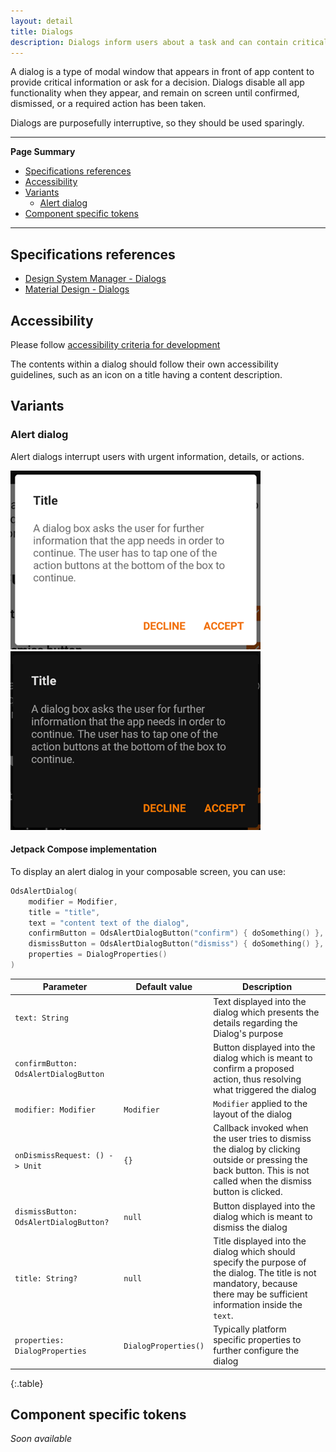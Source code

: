 ```yaml
---
layout: detail
title: Dialogs
description: Dialogs inform users about a task and can contain critical information, require decisions, or involve multiple tasks.
---
```


A dialog is a type of modal window that appears in front of app content to
provide critical information or ask for a decision. Dialogs disable all app
functionality when they appear, and remain on screen until confirmed, dismissed,
or a required action has been taken.

Dialogs are purposefully interruptive, so they should be used sparingly.

---

**Page Summary**

* [Specifications references](#specifications-references)
* [Accessibility](#accessibility)
* [Variants](#variants)
    * [Alert dialog](#alert-dialog)
* [Component specific tokens](#component-specific-tokens)

---

## Specifications references

- [Design System Manager - Dialogs](https://system.design.orange.com/0c1af118d/p/02ae02-dialogs/b/81772e)
- [Material Design - Dialogs](https://material.io/components/dialogs)

## Accessibility

Please follow [accessibility criteria for development](https://a11y-guidelines.orange.com/en/mobile/android/development/)

The contents within a dialog should follow their own accessibility guidelines,
such as an icon on a title having a content description.

## Variants

### Alert dialog

Alert dialogs interrupt users with urgent information, details, or actions.

![Alert dialog light](images/dialog_alert_light.png)  ![Alert dialog dark](images/dialog_alert_dark.png)

#### Jetpack Compose implementation

To display an alert dialog in your composable screen, you can use:

```kotlin
OdsAlertDialog(
    modifier = Modifier,
    title = "title",
    text = "content text of the dialog",
    confirmButton = OdsAlertDialogButton("confirm") { doSomething() },
    dismissButton = OdsAlertDialogButton("dismiss") { doSomething() },
    properties = DialogProperties()
)
```

Parameter | Default value | Description
-- | -- | --
`text: String` | | Text displayed into the dialog which presents the details regarding the Dialog's purpose
`confirmButton: OdsAlertDialogButton` | | Button displayed into the dialog which is meant to confirm a proposed action, thus resolving what triggered the dialog
`modifier: Modifier` | `Modifier` | `Modifier` applied to the layout of the dialog
`onDismissRequest: () -> Unit` | `{}` | Callback invoked when the user tries to dismiss the dialog by clicking outside or pressing the back button. This is not called when the dismiss button is clicked.
`dismissButton: OdsAlertDialogButton?` | `null` | Button displayed into the dialog which is meant to dismiss the dialog
`title: String?` | `null` | Title displayed into the dialog which should specify the purpose of the dialog. The title is not mandatory, because there may be sufficient information inside the `text`.
`properties: DialogProperties` | `DialogProperties()` | Typically platform specific properties to further configure the dialog
{:.table}

## Component specific tokens

_Soon available_
